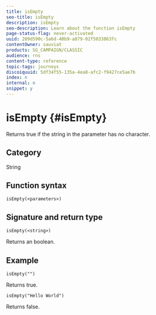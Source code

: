 ```yaml
---
title: isEmpty
seo-title: isEmpty
description: isEmpty
seo-description: Learn about the function isEmpty
page-status-flag: never-activated
uuid: 269d590c-5a6d-40b9-a879-02f5033863fc
contentOwner: sauviat
products: SG_CAMPAIGN/CLASSIC
audience: rns
content-type: reference
topic-tags: journeys
discoiquuid: 5df34f55-135a-4ea8-afc2-f9427ce5ae7b
index: n
internal: n
snippet: y
---
```


# isEmpty {#isEmpty}

Returns true if the string in the parameter has no character.

## Category

String

## Function syntax

`isEmpty(<parameters>)`

## Signature and return type

`isEmpty(<string>)`

Returns an boolean.

## Example

`isEmpty("")`

Returns true.

`isEmpty("Hello World")`

Returns false.
